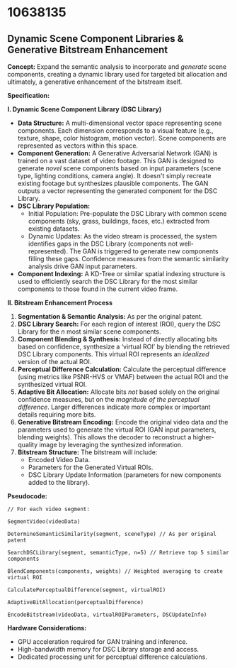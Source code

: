 # 10638135

## Dynamic Scene Component Libraries & Generative Bitstream Enhancement

**Concept:** Expand the semantic analysis to incorporate and *generate* scene components, creating a dynamic library used for targeted bit allocation and ultimately, a generative enhancement of the bitstream itself.

**Specification:**

**I. Dynamic Scene Component Library (DSC Library)**

*   **Data Structure:**  A multi-dimensional vector space representing scene components.  Each dimension corresponds to a visual feature (e.g., texture, shape, color histogram, motion vector). Scene components are represented as vectors within this space.
*   **Component Generation:** A Generative Adversarial Network (GAN) is trained on a vast dataset of video footage. This GAN is designed to generate *novel* scene components based on input parameters (scene type, lighting conditions, camera angle). It doesn't simply recreate existing footage but synthesizes plausible components. The GAN outputs a vector representing the generated component for the DSC Library.
*   **DSC Library Population:**  
    *   Initial Population: Pre-populate the DSC Library with common scene components (sky, grass, buildings, faces, etc.) extracted from existing datasets.
    *   Dynamic Updates: As the video stream is processed, the system identifies gaps in the DSC Library (components not well-represented). The GAN is triggered to generate new components filling these gaps.  Confidence measures from the semantic similarity analysis drive GAN input parameters.
*   **Component Indexing:** A KD-Tree or similar spatial indexing structure is used to efficiently search the DSC Library for the most similar components to those found in the current video frame.

**II. Bitstream Enhancement Process**

1.  **Segmentation & Semantic Analysis:** As per the original patent.
2.  **DSC Library Search:**  For each region of interest (ROI), query the DSC Library for the *n* most similar scene components.
3.  **Component Blending & Synthesis:**  Instead of directly allocating bits based on confidence, synthesize a ‘virtual ROI’ by blending the retrieved DSC Library components. This virtual ROI represents an *idealized* version of the actual ROI.
4.  **Perceptual Difference Calculation:** Calculate the perceptual difference (using metrics like PSNR-HVS or VMAF) between the actual ROI and the synthesized virtual ROI.
5.  **Adaptive Bit Allocation:** Allocate bits *not* based solely on the original confidence measures, but on the *magnitude of the perceptual difference*. Larger differences indicate more complex or important details requiring more bits.
6.  **Generative Bitstream Encoding:** Encode the original video data *and* the parameters used to generate the virtual ROI (GAN input parameters, blending weights). This allows the decoder to reconstruct a higher-quality image by leveraging the synthesized information.
7.  **Bitstream Structure:**  The bitstream will include:
    *   Encoded Video Data.
    *   Parameters for the Generated Virtual ROIs.
    *   DSC Library Update Information (parameters for new components added to the library).

**Pseudocode:**

```
// For each video segment:

SegmentVideo(videoData)

DetermineSemanticSimilarity(segment, sceneType) // As per original patent

SearchDSCLibrary(segment, semanticType, n=5) // Retrieve top 5 similar components

BlendComponents(components, weights) // Weighted averaging to create virtual ROI

CalculatePerceptualDifference(segment, virtualROI)

AdaptiveBitAllocation(perceptualDifference)

EncodeBitstream(videoData, virtualROIParameters, DSCUpdateInfo)
```

**Hardware Considerations:**

*   GPU acceleration required for GAN training and inference.
*   High-bandwidth memory for DSC Library storage and access.
*   Dedicated processing unit for perceptual difference calculations.